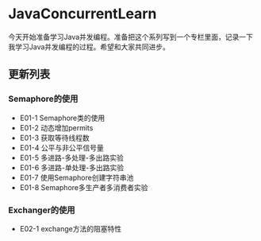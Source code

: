 # JavaConcurrentLearn

今天开始准备学习Java并发编程。准备把这个系列写到一个专栏里面，记录一下我学习Java并发编程的过程。希望和大家共同进步。

## 更新列表

### Semaphore的使用

* E01-1 Semaphore类的使用
* E01-2 动态增加permits
* E01-3 获取等待线程数
* E01-4 公平与非公平信号量
* E01-5 多进路-多处理-多出路实验
* E01-6 多进路-单处理-多出路实验
* E01-7 使用Semaphore创建字符串池
* E01-8 Semaphore多生产者多消费者实验

### Exchanger的使用

* E02-1 exchange方法的阻塞特性